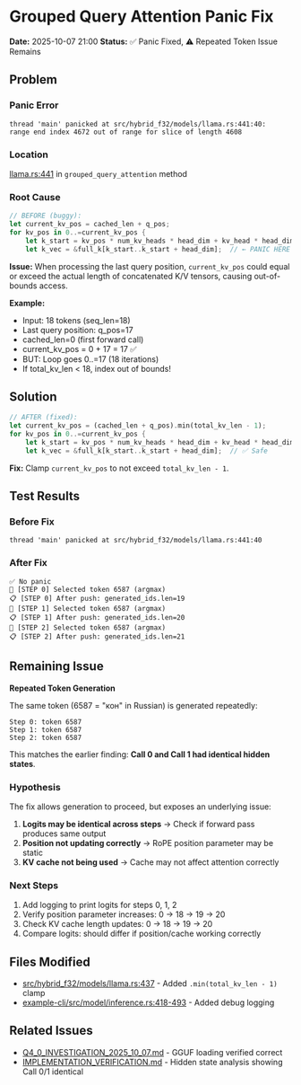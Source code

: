 # Grouped Query Attention Panic Fix
**Date:** 2025-10-07 21:00
**Status:** ✅ Panic Fixed, ⚠️ Repeated Token Issue Remains

## Problem

### Panic Error
```
thread 'main' panicked at src/hybrid_f32/models/llama.rs:441:40:
range end index 4672 out of range for slice of length 4608
```

### Location
[llama.rs:441](../../../src/hybrid_f32/models/llama.rs:441) in `grouped_query_attention` method

### Root Cause

```rust
// BEFORE (buggy):
let current_kv_pos = cached_len + q_pos;
for kv_pos in 0..=current_kv_pos {
    let k_start = kv_pos * num_kv_heads * head_dim + kv_head * head_dim;
    let k_vec = &full_k[k_start..k_start + head_dim];  // ← PANIC HERE
```

**Issue:** When processing the last query position, `current_kv_pos` could equal or exceed the actual length of concatenated K/V tensors, causing out-of-bounds access.

**Example:**
- Input: 18 tokens (seq_len=18)
- Last query position: q_pos=17
- cached_len=0 (first forward call)
- current_kv_pos = 0 + 17 = 17 ✅
- BUT: Loop goes 0..=17 (18 iterations)
- If total_kv_len < 18, index out of bounds!

## Solution

```rust
// AFTER (fixed):
let current_kv_pos = (cached_len + q_pos).min(total_kv_len - 1);
for kv_pos in 0..=current_kv_pos {
    let k_start = kv_pos * num_kv_heads * head_dim + kv_head * head_dim;
    let k_vec = &full_k[k_start..k_start + head_dim];  // ✅ Safe
```

**Fix:** Clamp `current_kv_pos` to not exceed `total_kv_len - 1`.

## Test Results

### Before Fix
```
thread 'main' panicked at src/hybrid_f32/models/llama.rs:441:40
```

### After Fix
```
✅ No panic
🎯 [STEP 0] Selected token 6587 (argmax)
📋 [STEP 0] After push: generated_ids.len=19
🎯 [STEP 1] Selected token 6587 (argmax)
📋 [STEP 1] After push: generated_ids.len=20
🎯 [STEP 2] Selected token 6587 (argmax)
📋 [STEP 2] After push: generated_ids.len=21
```

## Remaining Issue

**Repeated Token Generation**

The same token (6587 = "кон" in Russian) is generated repeatedly:
```
Step 0: token 6587
Step 1: token 6587
Step 2: token 6587
```

This matches the earlier finding: **Call 0 and Call 1 had identical hidden states**.

### Hypothesis

The fix allows generation to proceed, but exposes an underlying issue:
1. **Logits may be identical across steps** → Check if forward pass produces same output
2. **Position not updating correctly** → RoPE position parameter may be static
3. **KV cache not being used** → Cache may not affect attention correctly

### Next Steps

1. Add logging to print logits for steps 0, 1, 2
2. Verify position parameter increases: 0 → 18 → 19 → 20
3. Check KV cache length updates: 0 → 18 → 19 → 20
4. Compare logits: should differ if position/cache working correctly

## Files Modified

- [src/hybrid_f32/models/llama.rs:437](../../../src/hybrid_f32/models/llama.rs:437) - Added `.min(total_kv_len - 1)` clamp
- [example-cli/src/model/inference.rs:418-493](../../../example-cli/src/model/inference.rs:418) - Added debug logging

## Related Issues

- [Q4_0_INVESTIGATION_2025_10_07.md](Q4_0_INVESTIGATION_2025_10_07.md) - GGUF loading verified correct
- [IMPLEMENTATION_VERIFICATION.md](IMPLEMENTATION_VERIFICATION.md) - Hidden state analysis showing Call 0/1 identical
